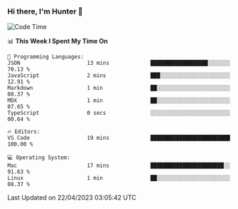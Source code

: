 ### Hi there, I'm Hunter 👋

<!--
**huntermatrix/huntermatrix** is a ✨ _special_ ✨ repository because its `README.md` (this file) appears on your GitHub profile.

Here are some ideas to get you started:

- 🔭 I’m currently working on ...
- 🌱 I’m currently learning ...
- 👯 I’m looking to collaborate on ...
- 🤔 I’m looking for help with ...
- 💬 Ask me about ...
- 📫 How to reach me: ...
- 😄 Pronouns: ...
- ⚡ Fun fact: ...
-->

<!--START_SECTION:waka-->
![Code Time](http://img.shields.io/badge/Code%20Time-62%20hrs%2022%20mins-blue)

📊 **This Week I Spent My Time On** 

```text
💬 Programming Languages: 
JSON                     13 mins             ██████████████████░░░░░░░   70.13 % 
JavaScript               2 mins              ███░░░░░░░░░░░░░░░░░░░░░░   12.91 % 
Markdown                 1 min               ██░░░░░░░░░░░░░░░░░░░░░░░   08.37 % 
MDX                      1 min               ██░░░░░░░░░░░░░░░░░░░░░░░   07.65 % 
TypeScript               0 secs              ░░░░░░░░░░░░░░░░░░░░░░░░░   00.64 % 

🔥 Editors: 
VS Code                  19 mins             █████████████████████████   100.00 % 

💻 Operating System: 
Mac                      17 mins             ███████████████████████░░   91.63 % 
Linux                    1 min               ██░░░░░░░░░░░░░░░░░░░░░░░   08.37 % 
```


 Last Updated on 22/04/2023 03:05:42 UTC
<!--END_SECTION:waka-->
